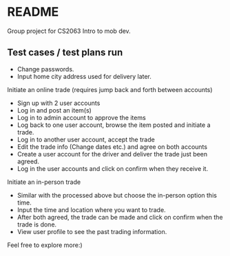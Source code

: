 # README
Group project for CS2063 Intro to mob dev.

## Test cases / test plans run
- Change passwords.
- Input home city address used for delivery later.

Initiate an online trade (requires jump back and forth between accounts)
- Sign up with 2 user accounts
- Log in and post an item(s)
- Log in to admin account to approve the items
- Log back to one user account, browse the item posted and initiate a trade.
- Log in to another user account, accept the trade
- Edit the trade info (Change dates etc.) and agree on both accounts
- Create a user account for the driver and deliver the trade just been agreed.
- Log in the user accounts and click on confirm when they receive it.

Initiate an in-person trade
- Similar with the processed above but choose the in-person option this time.
- Input the time and location where you want to trade.
- After both agreed, the trade can be made and click on confirm when the trade is done.
- View user profile to see the past trading information.

Feel free to explore more:) 




